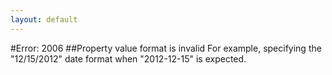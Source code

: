 ```yaml
---
layout: default
---
```


#Error: 2006
##Property value format is invalid
For example, specifying the "12/15/2012" date format when "2012-12-15" is expected.
